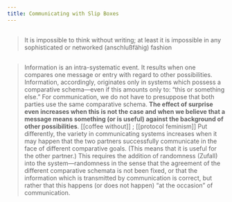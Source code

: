 ```yaml
---
title: Communicating with Slip Boxes
---
```


##
> It is impossible to think without writing; at least it is impossible in any sophisticated or networked (anschlußfähig) fashion
## 
> Information is an intra-systematic event. It results when one compares one message or entry with regard to other possibilities. Information, accordingly, originates only in systems which possess a comparative schema—even if this amounts only to: “this or something else.” 
> For communication, we do not have to presuppose that both parties use the same comparative schema. **The effect of surprise even increases when this is not the case and when we believe that a message means something (or is useful) against the background of other possibilities**.
[[coffee without]] ; [[protocol feminism]]
> Put differently, the variety in communicating systems increases when it may happen that the two partners successfully communicate in the face of different comparative goals. (This means that it is useful for the other partner.) 
> This requires the addition of randomness (Zufall) into the system—randomness in the sense that the agreement of the different comparative schemata is not been fixed, or that the information which is transmitted by communication is correct, but rather that this happens (or does not happen) “at the occasion” of communication.
##
